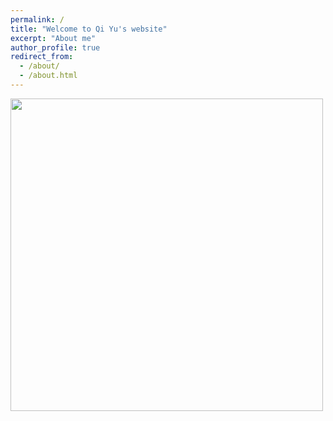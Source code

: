 ```yaml
---
permalink: /
title: "Welcome to Qi Yu's website"
excerpt: "About me"
author_profile: true
redirect_from: 
  - /about/
  - /about.html
---
```

<img src="https://user-images.githubusercontent.com/57276712/130334507-d070c068-5084-4f28-849e-d75009746c10.jpeg" width="500" height="500" />

